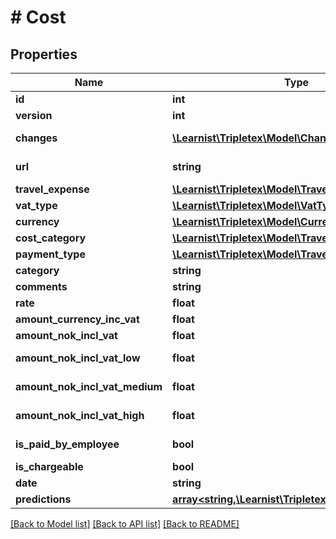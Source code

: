 # # Cost

## Properties

Name | Type | Description | Notes
------------ | ------------- | ------------- | -------------
**id** | **int** |  | [optional]
**version** | **int** |  | [optional]
**changes** | [**\Learnist\Tripletex\Model\Change[]**](Change.md) |  | [optional] [readonly]
**url** | **string** |  | [optional] [readonly]
**travel_expense** | [**\Learnist\Tripletex\Model\TravelExpense**](TravelExpense.md) |  | [optional]
**vat_type** | [**\Learnist\Tripletex\Model\VatType**](VatType.md) |  | [optional]
**currency** | [**\Learnist\Tripletex\Model\Currency**](Currency.md) |  | [optional]
**cost_category** | [**\Learnist\Tripletex\Model\TravelCostCategory**](TravelCostCategory.md) |  | [optional]
**payment_type** | [**\Learnist\Tripletex\Model\TravelPaymentType**](TravelPaymentType.md) |  |
**category** | **string** |  | [optional]
**comments** | **string** |  | [optional]
**rate** | **float** |  | [optional]
**amount_currency_inc_vat** | **float** |  |
**amount_nok_incl_vat** | **float** |  | [optional]
**amount_nok_incl_vat_low** | **float** |  | [optional] [readonly]
**amount_nok_incl_vat_medium** | **float** |  | [optional] [readonly]
**amount_nok_incl_vat_high** | **float** |  | [optional] [readonly]
**is_paid_by_employee** | **bool** |  | [optional] [readonly]
**is_chargeable** | **bool** |  | [optional]
**date** | **string** |  | [optional]
**predictions** | [**array<string,\Learnist\Tripletex\Model\Prediction>**](Prediction.md) |  | [optional]

[[Back to Model list]](../../README.md#models) [[Back to API list]](../../README.md#endpoints) [[Back to README]](../../README.md)

